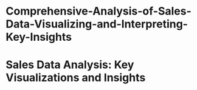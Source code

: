 # Comprehensive-Analysis-of-Sales-Data-Visualizing-and-Interpreting-Key-Insights
# Sales Data Analysis: Key Visualizations and Insights
